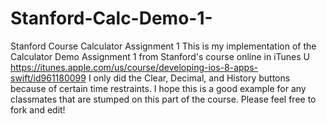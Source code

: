 # Stanford-Calc-Demo-1-
Stanford Course Calculator Assignment 1 
This is my implementation of the Calculator Demo Assignment 1 from Stanford's course online in iTunes U https://itunes.apple.com/us/course/developing-ios-8-apps-swift/id961180099
I only did the Clear, Decimal, and History buttons because of certain time restraints. 
I hope this is a good example for any classmates that are stumped on this part of the course. 
Please feel free to fork and edit! 
